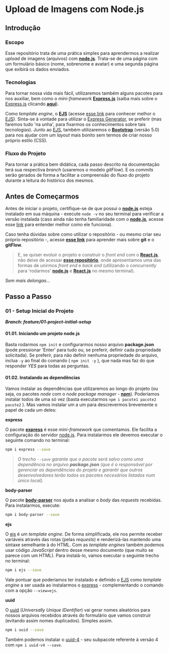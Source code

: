 # Upload de Imagens com Node.js

## Introdução

### Escopo

Esse repositório trata de uma prática simples para aprendermos a realizar _upload_ de imagens (arquivos) com **[node.js](https://nodejs.org/en/)**. Trata-se de uma página com um formulário básico (nome, sobrenome e avatar) e uma segunda página que exibirá os dados enviados.

### Tecnologias

Para tornar nossa vida mais fácil, utilizaremos também alguns pacotes para nos auxiliar, bem como o _mini-framework_ **[Express.js](https://expressjs.com/)** (saiba mais sobre o [Express.js](https://expressjs.com/) clicando **[aqui](https://github.com/Marcelo-Diament/express-intro)**).

Como _template engine_, o **[EJS](https://ejs.co/)** (acesse [esse link](https://github.com/Marcelo-Diament/template-engine-ejs) para conhecer melhor o [EJS](https://ejs.co/)). Sinta-se à vontade para utilizar o [Express Generator](https://github.com/Marcelo-Diament/express-generator), se preferir (mas faremos tudo 'na unha', para fixarmos os conhecimentos sobre tais tecnologias). Junto ao [EJS](https://ejs.co/), também utilizaremos o **[Bootstrap](https://getbootstrap.com/docs/5.0/)** (versão 5.0) para nos ajudar com um _layout_ mais bonito sem termos de criar nosso próprio estilo (CSS).

### Fluxo do Projeto

Para tornar a prática bem didática, cada passo descrito na documentação terá sua respectiva _branch_ (usaremos o modelo _gitFlow_). E os _commits_ serão gerados de forma a facilitar a compreensão do fluxo do projeto durante a leitura do histórico dos mesmos.

## Antes de Começarmos

Antes de iniciar o projeto, certifique-se de que possui o **[node.js](https://nodejs.org/en/)** esteja instalado em sua máquina - execute `node -v` no seu terminal para verificar a versão instalada (caso ainda não tenha familiaridade com o **[node.js](https://nodejs.org/en/)**, acesse esse [link](https://github.com/Marcelo-Diament/node-intro) para entender melhor como ele funciona).

Caso tenha dúvidas sobre como utilizar o repositório - ou mesmo criar seu próprio repositório -, acesse **[esse link](https://thewebdev.com.br/git.php)** para aprender mais sobre **git** e o **gitFlow**.

> E, se quiser evoluir o projeto e construir o _front end_ com o **[React.js](https://pt-br.reactjs.org/)**, não deixe de acessar **[esse repositório](https://github.com/Marcelo-Diament/react-express)**, onde apresentamos uma das formas de unirmos _front end_ e _back end_ (utilizando o _concurrently_ para 'rodarmos' **[node.js](https://nodejs.org/en/)** e **[React.js](https://pt-br.reactjs.org/)** no mesmo terminal).

_Sem mais delongas..._

## Passo a Passo

### 01 - Setup Inicial do Projeto

_**Branch: feature/01-project-initial-setup**_

#### **01.01. Iniciando um projeto node.js**

Basta rodarmos `npm init` e configurarmos nosso arquivo **package.json** (pode pressionar 'Enter' para tudo ou, se preferir, definir cada propriedade solicitada). Se preferir, para não definir nenhuma propriedade do arquivo, inclua `-y` ao final do comando ( `npm init -y` ), que nada mas faz do que responder _YES_ para todas as perguntas.

#### **01.02. Instalando as dependências**

Vamos instalar as dependências que utilizaremos ao longo do projeto (ou seja, os pacotes _node_ com o _node package manager_ - **[npm](https://www.npmjs.com/)**). Poderíamos instalar todos de uma só vez (basta executarmos `npm i pacote1 pacote2 pacote2` ). Mas vamos instalar um a um para descrevermos brevemente o papel de cada um deles:

**express**

O pacote **[express](https://www.npmjs.com/package/express)** é esse _mini-framework_ que comentamos. Ele facilita a configuração do servidor [node.js](https://nodejs.org/en/). Para instalarmos ele devemos executar o seguinte comando no terminal:

``` sh
npm i express --save
```

> _O trecho `--save` garante que o pacote será salvo como uma dependência no arquivo **package.json** (que é o responsável por gerenciar as dependências do projeto e garantir que outros desenvolvedores terão todos os pacotes necesários listados num único local)._

**body-parser**

O pacote **[body-parser](https://www.npmjs.com/package/body-parser)** nos ajuda a analisar o _body_ das _requests_ recebidas. Para instalarmos, execute:

``` sh
npm i body-parser --save
```

**ejs**

O [ejs](https://www.npmjs.com/package/ejs) é um _template engine_. De forma simplificada, ele nos permite receber variáveis através das rotas (pelas _requests_) e renderizá-las mantendo uma sintaxe semelhante à do HTML. Com as _template engines_ também podemos usar código _JavaScript_ dentro desse mesmo documento (que muito se parece com um HTML). Para instalá-lo, vamos executar o seguinte trecho no terminal:

```sh
npm i ejs --save
```

Vale pontuar que poderíamos ter instalado e definido o [EJS](https://ejs.co/) como _template engine_ a ser usada ao instalarmos o [express](https://www.npmjs.com/package/express) - complementando o comando com a opção `--view=ejs`.

**uuid**

O [uuid](https://www.npmjs.com/package/uuid) (_Universally Unique IDentifier_) vai gerar nomes aleatórios para nossos arquivos recebidos através do formulário que vamos construir (evitando assim nomes duplicados). Simples assim.

```sh
npm i uuid --save
```

Também podemos instalar o [uuid-4](https://www.npmjs.com/package/uuid-4) - seu subpacote referente à versão 4 com `npm i uuid-v4 --save`.